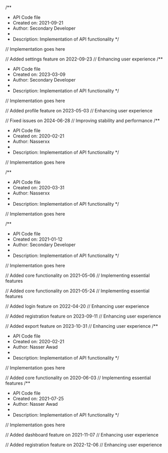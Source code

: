 /**
 * API Code file
 * Created on: 2021-09-21
 * Author: Secondary Developer
 *
 * Description: Implementation of API functionality
 */
 
// Implementation goes here


// Added settings feature on 2022-09-23
// Enhancing user experience
/**
 * API Code file
 * Created on: 2023-03-09
 * Author: Secondary Developer
 *
 * Description: Implementation of API functionality
 */
 
// Implementation goes here


// Added profile feature on 2023-05-03
// Enhancing user experience

// Fixed issues on 2024-06-28
// Improving stability and performance
/**
 * API Code file
 * Created on: 2020-02-21
 * Author: Nasserxx
 *
 * Description: Implementation of API functionality
 */
 
// Implementation goes here

/**
 * API Code file
 * Created on: 2020-03-31
 * Author: Nasserxx
 *
 * Description: Implementation of API functionality
 */
 
// Implementation goes here

/**
 * API Code file
 * Created on: 2021-01-12
 * Author: Secondary Developer
 *
 * Description: Implementation of API functionality
 */
 
// Implementation goes here


// Added core functionality on 2021-05-06
// Implementing essential features

// Added core functionality on 2021-05-24
// Implementing essential features

// Added login feature on 2022-04-20
// Enhancing user experience

// Added registration feature on 2023-09-11
// Enhancing user experience

// Added export feature on 2023-10-31
// Enhancing user experience
/**
 * API Code file
 * Created on: 2020-02-21
 * Author: Nasser Awad
 *
 * Description: Implementation of API functionality
 */
 
// Implementation goes here


// Added core functionality on 2020-06-03
// Implementing essential features
/**
 * API Code file
 * Created on: 2021-07-25
 * Author: Nasser Awad
 *
 * Description: Implementation of API functionality
 */
 
// Implementation goes here


// Added dashboard feature on 2021-11-07
// Enhancing user experience

// Added registration feature on 2022-12-06
// Enhancing user experience
